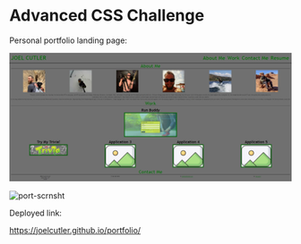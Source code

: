 # Advanced CSS Challenge

Personal portfolio landing page:

<img src="./assets/img/port-scrnsht.JPG">

![port-scrnsht](https://user-images.githubusercontent.com/96545401/157984651-b5b547d3-66e8-4bcb-817a-38c9ef73f62d.jpg)




Deployed link:

https://joelcutler.github.io/portfolio/
